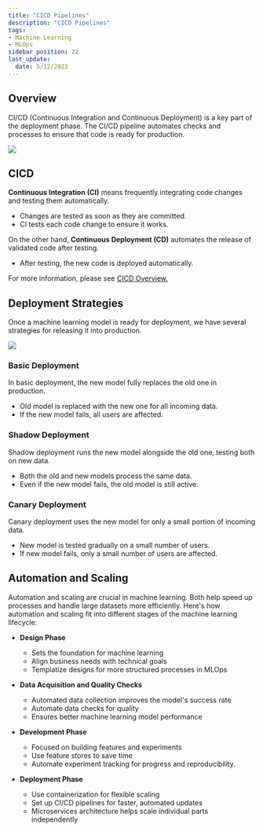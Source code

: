 ```yaml
---
title: "CICD Pipelines"
description: "CICD Pipelines"
tags: 
- Machine Learning
- MLOps
sidebar_position: 22
last_update:
  date: 5/12/2023
---
```


## Overview

CI/CD (Continuous Integration and Continuous Deployment) is a key part of the deployment phase. The CI/CD pipeline automates checks and processes to ensure that code is ready for production.

<div class="img-center"> 

![](/img/docs/Screenshot-2025-03-18-233118.png)

</div>


## CICD

**Continuous Integration (CI)** means frequently integrating code changes and testing them automatically.

- Changes are tested as soon as they are committed.  
- CI tests each code change to ensure it works.

On the other hand, **Continuous Deployment (CD)** automates the release of validated code after testing.

- After testing, the new code is deployed automatically.  

For more information, please see [CICD Overview.](/docs/017-Version-Control-and-CICD/002-CICD-Overview.md)


## Deployment Strategies

Once a machine learning model is ready for deployment, we have several strategies for releasing it into production. 

<div class="img-center"> 

![](/img/docs/Screenshot-2025-03-19-000707.png)

</div>


### Basic Deployment

In basic deployment, the new model fully replaces the old one in production.

- Old model is replaced with the new one for all incoming data.  
- If the new model fails, all users are affected.

### Shadow Deployment

Shadow deployment runs the new model alongside the old one, testing both on new data.

- Both the old and new models process the same data.  
- Even if the new model fails, the old model is still active.

### Canary Deployment

Canary deployment uses the new model for only a small portion of incoming data.

- New model is tested gradually on a small number of users.  
- If new model fails, only a small number of users are affected.

## Automation and Scaling

Automation and scaling are crucial in machine learning. Both help speed up processes and handle large datasets more efficiently. Here's how automation and scaling fit into different stages of the machine learning lifecycle:

- **Design Phase**  
  - Sets the foundation for machine learning
  - Align business needs with technical goals  
  - Templatize designs for more structured processes in MLOps

- **Data Acquisition and Quality Checks**  
  - Automated data collection improves the model's success rate
  - Automate data checks for quality  
  - Ensures better machine learning model performance  

- **Development Phase**  
  - Focused on building features and experiments
  - Use feature stores to save time  
  - Automate experiment tracking for progress and reproducibility.

- **Deployment Phase**  
  - Use containerization for flexible scaling  
  - Set up CI/CD pipelines for faster, automated updates  
  - Microservices architecture helps scale individual parts independently
